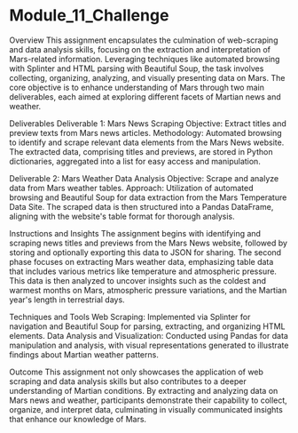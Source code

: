 # Module_11_Challenge

Overview
This assignment encapsulates the culmination of web-scraping and data analysis skills, focusing on the extraction and interpretation of Mars-related information. Leveraging techniques like automated browsing with Splinter and HTML parsing with Beautiful Soup, the task involves collecting, organizing, analyzing, and visually presenting data on Mars. The core objective is to enhance understanding of Mars through two main deliverables, each aimed at exploring different facets of Martian news and weather.

Deliverables
Deliverable 1: Mars News Scraping
Objective: Extract titles and preview texts from Mars news articles.
Methodology: Automated browsing to identify and scrape relevant data elements from the Mars News website. The extracted data, comprising titles and previews, are stored in Python dictionaries, aggregated into a list for easy access and manipulation.

Deliverable 2: Mars Weather Data Analysis
Objective: Scrape and analyze data from Mars weather tables.
Approach: Utilization of automated browsing and Beautiful Soup for data extraction from the Mars Temperature Data Site. The scraped data is then structured into a Pandas DataFrame, aligning with the website's table format for thorough analysis.

Instructions and Insights
The assignment begins with identifying and scraping news titles and previews from the Mars News website, followed by storing and optionally exporting this data to JSON for sharing.
The second phase focuses on extracting Mars weather data, emphasizing table data that includes various metrics like temperature and atmospheric pressure. This data is then analyzed to uncover insights such as the coldest and warmest months on Mars, atmospheric pressure variations, and the Martian year's length in terrestrial days.

Techniques and Tools
Web Scraping: Implemented via Splinter for navigation and Beautiful Soup for parsing, extracting, and organizing HTML elements.
Data Analysis and Visualization: Conducted using Pandas for data manipulation and analysis, with visual representations generated to illustrate findings about Martian weather patterns.

Outcome
This assignment not only showcases the application of web scraping and data analysis skills but also contributes to a deeper understanding of Martian conditions. By extracting and analyzing data on Mars news and weather, participants demonstrate their capability to collect, organize, and interpret data, culminating in visually communicated insights that enhance our knowledge of Mars.
